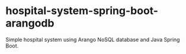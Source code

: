 # hospital-system-spring-boot-arangodb
Simple hospital system using Arango NoSQL database and Java Spring Boot.
